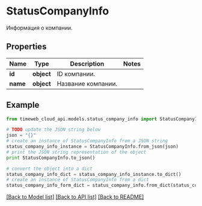 # StatusCompanyInfo

Информация о компании.

## Properties
Name | Type | Description | Notes
------------ | ------------- | ------------- | -------------
**id** | **object** | ID компании. | 
**name** | **object** | Название компании. | 

## Example

```python
from timeweb_cloud_api.models.status_company_info import StatusCompanyInfo

# TODO update the JSON string below
json = "{}"
# create an instance of StatusCompanyInfo from a JSON string
status_company_info_instance = StatusCompanyInfo.from_json(json)
# print the JSON string representation of the object
print StatusCompanyInfo.to_json()

# convert the object into a dict
status_company_info_dict = status_company_info_instance.to_dict()
# create an instance of StatusCompanyInfo from a dict
status_company_info_form_dict = status_company_info.from_dict(status_company_info_dict)
```
[[Back to Model list]](../README.md#documentation-for-models) [[Back to API list]](../README.md#documentation-for-api-endpoints) [[Back to README]](../README.md)


